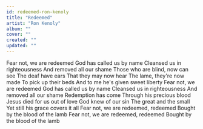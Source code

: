 ```yaml
---
id: redeemed-ron-kenoly
title: "Redeemed"
artist: "Ron Kenoly"
album: ""
cover: ""
created: ""
updated: ""
---
```


Fear not, we are redeemed
God has called us by name
Cleansed us in righteousness
And removed all our shame
Those who are blind, now can see
The deaf have ears
That they may now hear
The lame, they're now made
To pick up their beds
And to me he's given sweet liberty
Fear not, we are redeemed
God has called us by name
Cleansed us in righteousness
And removed all our shame
Redemption has come
Through his precious blood
Jesus died for us out of love
God knew of our sin
The great and the small
Yet still his grace covers it all
Fear not, we are redeemed, redeemed
Bought by the blood of the lamb
Fear not, we are redeemed, redeemed
Bought by the blood of the lamb